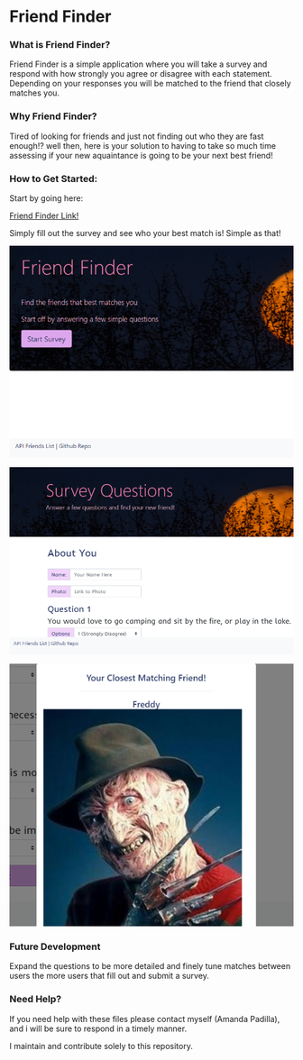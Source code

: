 # Friend Finder

### What is Friend Finder?
Friend Finder is a simple application where you will take a survey and respond with how strongly you agree or disagree with each statement. Depending on your responses you will be matched to the friend that closely matches you.

### Why Friend Finder?
Tired of looking for friends and just not finding out who they are fast enough!? well then, here is your solution to having to take so much time assessing if your new aquaintance is going to be your next best friend! 

### How to Get Started:
Start by going here:

[Friend Finder Link!](https://friend-finder-104.herokuapp.com/survey)

Simply fill out the survey and see who your best match is! Simple as that!

![Home Page](/app/public/home.png)

![Survey](/app/public/survey.png)

![Match_Example](/app/public/match.png)

### Future Development

Expand the questions to be more detailed and finely tune matches between users the more users that fill out and submit a survey.

### Need Help?
If you need help with these files please contact myself (Amanda Padilla), and i will be sure to respond in a timely manner.

I maintain and contribute solely to this repository.